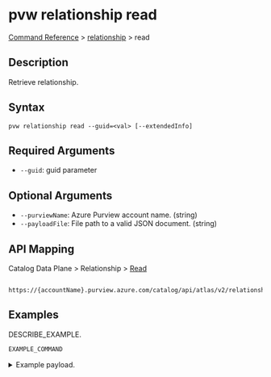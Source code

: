 # pvw relationship read
[Command Reference](../../../README.md#command-reference) > [relationship](./main.md) > read

## Description
Retrieve relationship.

## Syntax
```
pvw relationship read --guid=<val> [--extendedInfo]
```

## Required Arguments
- `--guid`: guid parameter

## Optional Arguments
- `--purviewName`: Azure Purview account name. (string)
- `--payloadFile`: File path to a valid JSON document. (string)

## API Mapping
Catalog Data Plane > Relationship > [Read]()
```
 https://{accountName}.purview.azure.com/catalog/api/atlas/v2/relationship/read
```

## Examples
DESCRIBE_EXAMPLE.
```powershell
EXAMPLE_COMMAND
```
<details><summary>Example payload.</summary>
<p>

```json
PASTE_JSON_HERE
```
</p>
</details>